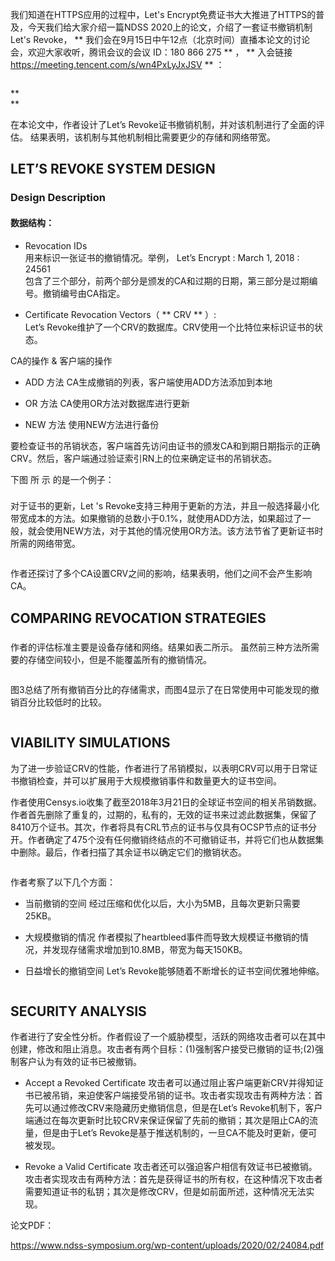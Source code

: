  我们知道在HTTPS应用的过程中，Let's Encrypt免费证书大大推进了HTTPS的普及，今天我们给大家介绍一篇NDSS 2020上的论文，介绍了一套证书撤销机制Let's Revoke， ** 我们会在9月15日中午12点（北京时间）直播本论文的讨论会，欢迎大家收听，腾讯会议的会议 ID：180 866 275 ** ， ** 入会链接 https://meeting.tencent.com/s/wn4PxLyJxJSV ** ： 

  ![]() 

    
 

  **   
 ** 

  在本论文中，作者设计了Let’s Revoke证书撤销机制，并对该机制进行了全面的评估。 结果表明，该机制与其他机制相比需要更少的存储和网络带宽。 

  

   LET’S REVOKE SYSTEM DESIGN
---------------------------

 ###  Design Description

 ####  数据结构：

  *   Revocation IDs   
 用来标识一张证书的撤销情况。举例， Let’s Encrypt : March 1, 2018 : 24561   
 包含了三个部分，前两个部分是颁发的CA和过期的日期，第三部分是过期编号。撤销编号由CA指定。 

 
 *   Certificate Revocation Vectors（ ** CRV ** ）:   
 Let’s Revoke维护了一个CRV的数据库。CRV使用一个比特位来标识证书的状态。 

 
   CA的操作 & 客户端的操作   
 

  *   ADD 方法 CA生成撤销的列表，客户端使用ADD方法添加到本地 

 
 *   OR 方法 CA使用OR方法对数据库进行更新 

 
 *   NEW 方法 使用NEW方法进行备份 

 
   要检查证书的吊销状态，客户端首先访问由证书的颁发CA和到期日期指示的正确CRV。然后，客户端通过验证索引RN上的位来确定证书的吊销状态。 

  下图 所 示 的是一个例子：   
 ![]() 

 ### 

  对于证书的更新，Let 's Revoke支持三种用于更新的方法，并且一般选择最小化带宽成本的方法。如果撤销的总数小于0.1%，就使用ADD方法，如果超过了一般，就会使用NEW方法，对于其他的情况使用OR方法。该方法节省了更新证书时所需的网络带宽。 

  ![]() 

  作者还探讨了多个CA设置CRV之间的影响，结果表明，他们之间不会产生影响CA。 ![]() 

 ### 

    
 

  COMPARING REVOCATION STRATEGIES
--------------------------------

 ### 

  作者的评估标准主要是设备存储和网络。结果如表二所示。 虽然前三种方法所需要的存储空间较小，但是不能覆盖所有的撤销情况。 

  ![]() 

  图3总结了所有撤销百分比的存储需求，而图4显示了在日常使用中可能发现的撤销百分比较低时的比较。 

  ![]() 

 ### 

  VIABILITY SIMULATIONS
----------------------

  为了进一步验证CRV的性能，作者进行了吊销模拟，以表明CRV可以用于日常证书撤销检查，并可以扩展用于大规模撤销事件和数量更大的证书空间。 

  作者使用Censys.io收集了截至2018年3月21日的全球证书空间的相关吊销数据。作者首先删除了重复的，过期的，私有的，无效的证书来过滤此数据集，保留了8410万个证书。其次，作者将具有CRL节点的证书与仅具有OCSP节点的证书分开。作者确定了475个没有任何撤销终结点的不可撤销证书，并将它们也从数据集中删除。最后，作者扫描了其余证书以确定它们的撤销状态。   
 

    
 

  ![]() 

  作者考察了以下几个方面： 

  *   当前撤销的空间 经过压缩和优化以后，大小为5MB，且每次更新只需要25KB。 

 
 *   大规模撤销的情况 作者模拟了heartbleed事件而导致大规模证书撤销的情况，并发现存储需求增加到10.8MB，带宽为每天150KB。 

 
 *   日益增长的撤销空间 Let’s Revoke能够随着不断增长的证书空间优雅地伸缩。 

 
   ![]() 

  SECURITY ANALYSIS
------------------

  作者进行了安全性分析。作者假设了一个威胁模型，活跃的网络攻击者可以在其中创建，修改和阻止消息。攻击者有两个目标：(1)强制客户接受已撤销的证书;(2)强制客户认为有效的证书已被撤销。 

  *   Accept a Revoked Certificate 攻击者可以通过阻止客户端更新CRV并得知证书已被吊销，来迫使客户端接受吊销的证书。攻击者实现攻击有两种方法：首先可以通过修改CRV来隐藏历史撤销信息，但是在Let’s Revoke机制下，客户端通过在每次更新时比较CRV来保证保留了先前的撤销；其次是阻止CA的流量，但是由于Let’s Revoke是基于推送机制的，一旦CA不能及时更新，便可被发现。 

 
 *   Revoke a Valid Certificate 攻击者还可以强迫客户相信有效证书已被撤销。攻击者实现攻击有两种方法：首先是获得证书的所有权，在这种情况下攻击者需要知道证书的私钥；其次是修改CRV，但是如前面所述，这种情况无法实现。 

 
     
 

  论文PDF：   
 

  https://www.ndss-symposium.org/wp-content/uploads/2020/02/24084.pdf 

